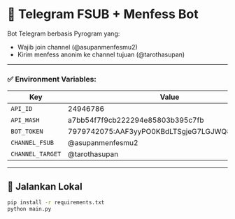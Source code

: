 # 🤖 Telegram FSUB + Menfess Bot

Bot Telegram berbasis Pyrogram yang:
- Wajib join channel (@asupanmenfesmu2)
- Kirim menfess anonim ke channel tujuan (@tarothasupan)
  

---

### ✅ Environment Variables:

| Key              | Value                                       |
|------------------|---------------------------------------------|
| `API_ID`         | 24946786                                    |
| `API_HASH`       | a7bb54f7f9cb222294e85803b395c7fb            |
| `BOT_TOKEN`      | 7979742075:AAF3yyPO0KBdLTSgjeG7LGJWQ859masX0Ek |
| `CHANNEL_FSUB`   | @asupanmenfesmu2                            |
| `CHANNEL_TARGET` | @tarothasupan                               |

---

## 🧪 Jalankan Lokal

```bash
pip install -r requirements.txt
python main.py
